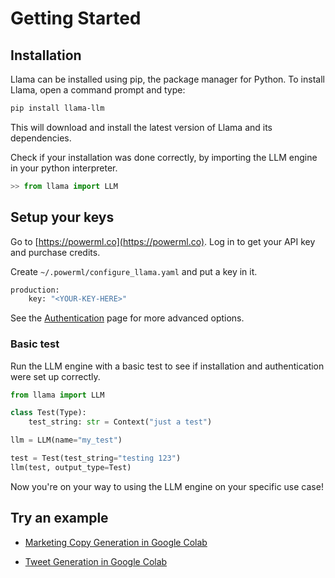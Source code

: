 # Getting Started

## Installation

Llama can be installed using pip, the package manager for Python. To install Llama, open a command prompt and type:

```sh
pip install llama-llm
```

This will download and install the latest version of Llama and its dependencies.

Check if your installation was done correctly, by importing the LLM engine in your python interpreter.

```python
>> from llama import LLM
```

## Setup your keys

Go to [https://powerml.co](https://powerml.co).  Log in to get your API key and purchase credits.

Create `~/.powerml/configure_llama.yaml` and put a key in it.

```sh
production:
    key: "<YOUR-KEY-HERE>"
```

See the [Authentication](/auth) page for more advanced options.

### Basic test

Run the LLM engine with a basic test to see if installation and authentication were set up correctly.

```python
from llama import LLM

class Test(Type):
    test_string: str = Context("just a test")

llm = LLM(name="my_test")

test = Test(test_string="testing 123")
llm(test, output_type=Test)
```

Now you're on your way to using the LLM engine on your specific use case!

## Try an example

- [Marketing Copy Generation in Google Colab](https://colab.research.google.com/drive/1Ij5xATu0DDtQNimvhzxyP--ttPO-TFES)

- [Tweet Generation in Google Colab](https://powerml.co/tweet)

